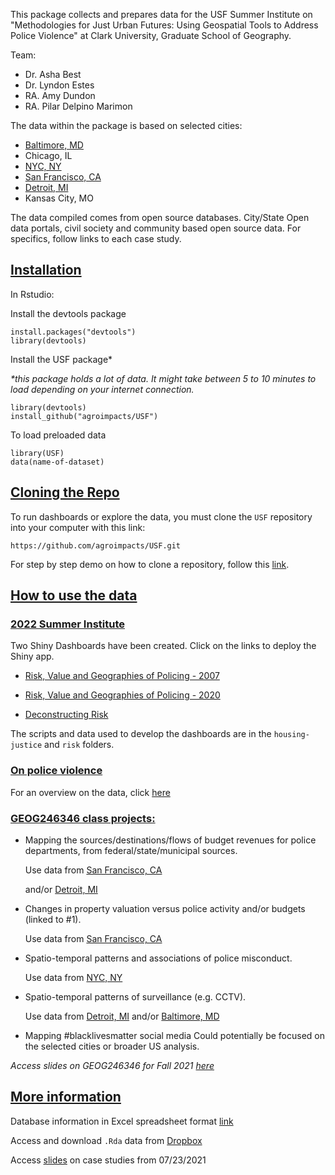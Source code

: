 This package collects and prepares data for the USF Summer Institute on 
"Methodologies for Just Urban Futures: Using Geospatial Tools to 
Address Police Violence" at Clark University, Graduate School of Geography.

Team:

- Dr. Asha Best
- Dr. Lyndon Estes
- RA. Amy Dundon
- RA. Pilar Delpino Marimon


The data within the package is based 
on selected cities:


- [Baltimore, MD](https://github.com/agroimpacts/USF/blob/main/docs/MORE.md)
- Chicago, IL
- [NYC, NY](https://github.com/agroimpacts/USF/blob/main/docs/NYC.md)
- [San Francisco, CA](https://github.com/agroimpacts/USF/blob/main/docs/SFO.md)
- [Detroit, MI](https://github.com/agroimpacts/USF/blob/main/docs/DT.md)
- Kansas City, MO

The data compiled comes from open source databases. City/State Open data portals, civil society and community based open source data. For specifics, follow links to each case study.

## <ins> Installation </ins>

In Rstudio:

Install the devtools package

```
install.packages("devtools")
library(devtools)
```

Install the USF package*

_*this package holds a lot of data. It might take between 5 to 10 minutes to load depending on your internet connection._

```
library(devtools)
install_github("agroimpacts/USF")
```
To load preloaded data
```
library(USF)
data(name-of-dataset)
```


## <ins> Cloning the Repo </ins>

To run dashboards or explore the data, you must clone the `USF` repository into your computer with this link:

`https://github.com/agroimpacts/USF.git`

For step by step demo on how to clone a repository, follow this [link](https://nceas.github.io/oss-lessons/version-control/4-getting-started-with-git-in-RStudio.html).



## <ins> How to use the data </ins>

### <ins> 2022 Summer Institute </ins>

Two Shiny Dashboards have been created. Click on the links to deploy the Shiny app.


- [Risk, Value and Geographies of Policing - 2007](https://p462x7-pilar-delpino0marimon.shinyapps.io/housing-justice/)

- [Risk, Value and Geographies of Policing - 2020](https://p462x7-pilar-delpino0marimon.shinyapps.io/housing-justice-2020/)

- [Deconstructing Risk](https://p462x7-pilar-delpino0marimon.shinyapps.io/risk/#)


The scripts and data used to develop the dashboards are in the `housing-justice` and `risk` folders.




### <ins>  On police violence </ins>

For an overview on the data, click [here](https://github.com/agroimpacts/USF/blob/main/docs/Overview.md)


### <ins> GEOG246346 class projects: </ins>


- Mapping the sources/destinations/flows of budget revenues for police departments, from federal/state/municipal sources.

  Use data from [San Francisco, CA](https://github.com/agroimpacts/USF/blob/main/docs/SFO.md)
  
  and/or [Detroit, MI](https://github.com/agroimpacts/USF/blob/main/docs/DT.md)
  
  
- Changes in property valuation versus police activity and/or budgets (linked to #1).

  Use data from [San Francisco, CA](https://github.com/agroimpacts/USF/blob/main/docs/SFO.md)
  
  
- Spatio-temporal patterns and associations of police misconduct.

  Use data from [NYC, NY](https://github.com/agroimpacts/USF/blob/main/docs/NYC.md)
  
  
- Spatio-temporal patterns of surveillance (e.g. CCTV).

  Use data from [Detroit, MI](https://github.com/agroimpacts/USF/blob/main/docs/DT.md) and/or 
  [Baltimore, MD](https://github.com/agroimpacts/USF/blob/main/docs/MORE.md)


- Mapping #blacklivesmatter social media
  Could potentially be focused on the selected cities or broader US analysis.
  
  
_Access slides on GEOG246346 for Fall 2021 [here](https://github.com/agroimpacts/USF/blob/main/external/USF%20class%20projects.pdf)_


## <ins> More information </ins>

Database information in Excel spreadsheet format [link](https://github.com/agroimpacts/USF/blob/main/docs/Datasets_info.xls)

Access and download `.Rda` data from [Dropbox](https://www.dropbox.com/sh/birb6qtoc3duexc/AACzt3VVIgXrIxw6LWKDV-FLa?dl=0)

Access [slides](https://www.dropbox.com/s/a8vpnjvutps6vx1/Test_casestudies_7.23.21.pptx?dl=0) on case studies from 07/23/2021


